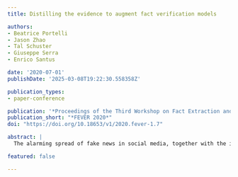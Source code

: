 ```yaml
---
title: Distilling the evidence to augment fact verification models

authors:
- Beatrice Portelli
- Jason Zhao
- Tal Schuster
- Giuseppe Serra
- Enrico Santus

date: '2020-07-01'
publishDate: '2025-03-08T19:22:30.558358Z'

publication_types:
- paper-conference

publication: '*Proceedings of the Third Workshop on Fact Extraction and VERification (FEVER)*'
publication_short: "*FEVER 2020*"
doi: "https://doi.org/10.18653/v1/2020.fever-1.7"

abstract: |
  The alarming spread of fake news in social media, together with the impossibility of scaling manual fact verification, motivated the development of natural language processing techniques to automatically verify the veracity of claims. Most approaches perform a claim-evidence classification without providing any insights about why the claim is trustworthy or not. We propose, instead, a model-agnostic framework that consists of two modules: (1) a span extractor, which identifies the crucial information connecting claim and evidence; and (2) a classifier that combines claim, evidence, and the extracted spans to predict the veracity of the claim. We show that the spans are informative for the classifier, improving performance and robustness. Tested on several state-of-the-art models over the Fever dataset, the enhanced classifiers consistently achieve higher accuracy while also showing reduced sensitivity to artifacts in the claims.

featured: false

---
```

